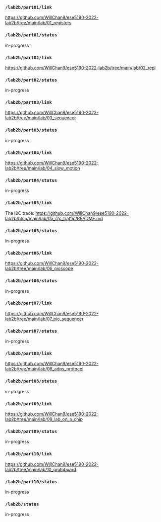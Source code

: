 ### `/lab2b/part01/link`
https://github.com/WillChan9/ese5190-2022-lab2b/tree/main/lab/01_registers
### `/lab2b/part01/status`
in-progress
### `/lab2b/part02/link`
https://github.com/WillChan9/ese5190-2022-lab2b/tree/main/lab/02_repl
### `/lab2b/part02/status`
in-progress
### `/lab2b/part03/link`
https://github.com/WillChan9/ese5190-2022-lab2b/tree/main/lab/03_sequencer
### `/lab2b/part03/status`
in-progress
### `/lab2b/part04/link`
https://github.com/WillChan9/ese5190-2022-lab2b/tree/main/lab/04_slow_motion
### `/lab2b/part04/status`
in-progress
### `/lab2b/part05/link`
The I2C trace: https://github.com/WillChan9/ese5190-2022-lab2b/blob/main/lab/05_i2c_traffic/README.md
### `/lab2b/part05/status`
in-progress
### `/lab2b/part06/link`
https://github.com/WillChan9/ese5190-2022-lab2b/tree/main/lab/06_pioscope
### `/lab2b/part06/status`
in-progress
### `/lab2b/part07/link`
https://github.com/WillChan9/ese5190-2022-lab2b/tree/main/lab/07_pio_sequencer
### `/lab2b/part07/status`
in-progress
### `/lab2b/part08/link`
https://github.com/WillChan9/ese5190-2022-lab2b/tree/main/lab/08_adps_protocol
### `/lab2b/part08/status`
in-progress
### `/lab2b/part09/link`
https://github.com/WillChan9/ese5190-2022-lab2b/tree/main/lab/09_lab_on_a_chip
### `/lab2b/part09/status`
in-progress
### `/lab2b/part10/link`
https://github.com/WillChan9/ese5190-2022-lab2b/tree/main/lab/10_protoboard
### `/lab2b/part10/status`
in-progress
### `/lab2b/status`
in-progress
